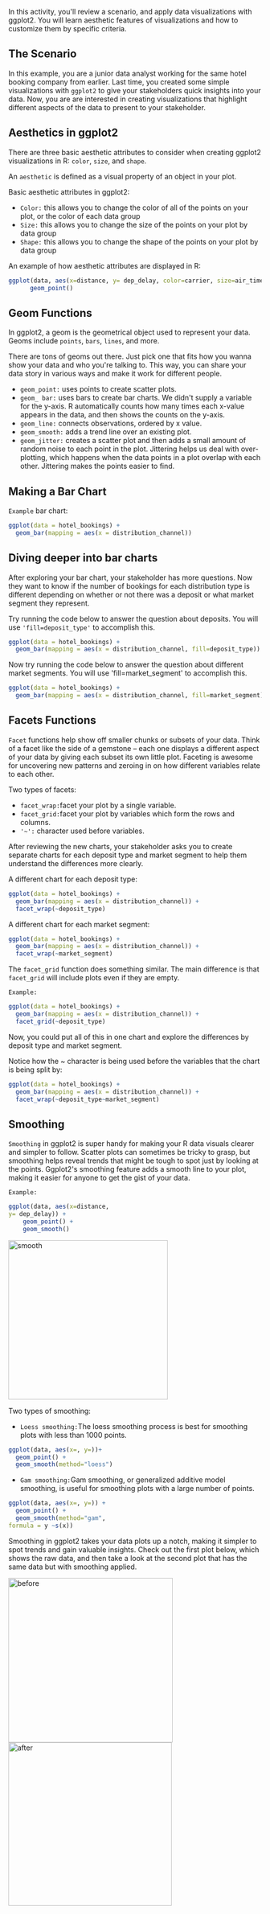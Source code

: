 In this activity, you'll review a scenario, and apply data visualizations with ggplot2. You will learn aesthetic features of visualizations and how to customize them by specific criteria. 

## The Scenario
In this example, you are a junior data analyst working for the same hotel booking company from earlier. Last time, you created some simple visualizations with `ggplot2` to give your stakeholders quick insights into your data. Now, you are are interested in creating visualizations that highlight different aspects of the data to present to your stakeholder. 

## Aesthetics in ggplot2
There are three basic aesthetic attributes to consider when creating ggplot2 visualizations in R: `color`, `size`, and `shape`.

An `aesthetic` is defined as a visual property of an object in your plot. 

Basic aesthetic attributes in ggplot2:

- `Color:` this allows you to change the color of all of the points on your plot, or the color of each data group
- `Size:` this allows you to change the size of the points on your plot by data group
- `Shape:` this allows you to change the shape of the points on your plot by data group

An example of how aesthetic attributes are displayed in R:

```r
ggplot(data, aes(x=distance, y= dep_delay, color=carrier, size=air_time, shape = carrier)) +
      geom_point()
```

## Geom Functions
In ggplot2, a geom is the geometrical object used to represent your data. Geoms include `points`, `bars`, `lines`, and more.

There are tons of geoms out there. Just pick one that fits how you wanna show your data and who you're talking to. This way, you can share your data story in various ways and make it work for different people.

- `geom_point:` uses points to create scatter plots.  
- `geom_ bar:` uses bars to create bar charts. We didn't supply a variable for the y-axis. R automatically counts how many times each x-value appears in the data, and then shows the counts on the y-axis.
- `geom_line:` connects observations, ordered by x value. 
- `geom_smooth:` adds a trend line over an existing plot.
- `geom_jitter:` creates a scatter plot and then adds a small amount of random noise to each point in the plot. Jittering helps us deal with over-plotting, which happens when the data points in a plot overlap with each other. Jittering makes the points easier to find.

## Making a Bar Chart

`Example` bar chart: 

```r
ggplot(data = hotel_bookings) +
  geom_bar(mapping = aes(x = distribution_channel))
```

## Diving deeper into bar charts

After exploring your bar chart, your stakeholder has more questions. Now they want to know if the number of bookings for each distribution type is different depending on whether or not there was a deposit or what market segment they represent. 

Try running the code below to answer the question about deposits. You will use `'fill=deposit_type'` to accomplish this.

```r
ggplot(data = hotel_bookings) +
  geom_bar(mapping = aes(x = distribution_channel, fill=deposit_type))
```

Now try running the code below to answer the question about different market segments. You will use 'fill=market_segment' to accomplish this.

```r
ggplot(data = hotel_bookings) +
  geom_bar(mapping = aes(x = distribution_channel, fill=market_segment))
```

## Facets Functions
`Facet` functions help show off smaller chunks or subsets of your data. Think of a facet like the side of a gemstone – each one displays a different aspect of your data by giving each subset its own little plot. Faceting is awesome for uncovering new patterns and zeroing in on how different variables relate to each other.

Two types of facets: 
- `facet_wrap:`facet your plot by a single variable. 
- `facet_grid:`facet your plot by variables which form the rows and columns.
- `'~':` character used before variables.

After reviewing the new charts, your stakeholder asks you to create separate charts for each deposit type and market segment to help them understand the differences more clearly.

A different chart for each deposit type:
```r
ggplot(data = hotel_bookings) +
  geom_bar(mapping = aes(x = distribution_channel)) +
  facet_wrap(~deposit_type)
```

A different chart for each market segment:
```r
ggplot(data = hotel_bookings) +
  geom_bar(mapping = aes(x = distribution_channel)) +
  facet_wrap(~market_segment)
```

The `facet_grid` function does something similar. The main difference is that `facet_grid` will include plots even if they are empty. 

`Example:`

```r
ggplot(data = hotel_bookings) +
  geom_bar(mapping = aes(x = distribution_channel)) +
  facet_grid(~deposit_type)
```

Now, you could put all of this in one chart and explore the differences by deposit type and market segment.

Notice how the ~ character is being used before the variables that the chart is being split by: 

```r
ggplot(data = hotel_bookings) +
  geom_bar(mapping = aes(x = distribution_channel)) +
  facet_wrap(~deposit_type~market_segment)
```

## Smoothing 

`Smoothing` in ggplot2 is super handy for making your R data visuals clearer and simpler to follow. Scatter plots can sometimes be tricky to grasp, but smoothing helps reveal trends that might be tough to spot just by looking at the points. Ggplot2's smoothing feature adds a smooth line to your plot, making it easier for anyone to get the gist of your data.

`Example:`
```r
ggplot(data, aes(x=distance, 
y= dep_delay)) +
    geom_point() +
    geom_smooth()
```

<img width="317" alt="smooth" src="https://user-images.githubusercontent.com/109593672/233359720-126b9b5f-61ae-4161-93d8-38804c043b15.PNG">

Two types of smoothing: 
- `Loess smoothing:`The loess smoothing process is best for smoothing plots with less than 1000 points.
```r
ggplot(data, aes(x=, y=))+ 
  geom_point() +       
  geom_smooth(method="loess")
```
- `Gam smoothing:`Gam smoothing, or generalized additive model smoothing, is useful for smoothing plots with a large number of points. 
```r
ggplot(data, aes(x=, y=)) + 
  geom_point() +        
  geom_smooth(method="gam", 
formula = y ~s(x))
```
Smoothing in ggplot2 takes your data plots up a notch, making it simpler to spot trends and gain valuable insights. Check out the first plot below, which shows the raw data, and then take a look at the second plot that has the same data but with smoothing applied.

<img width="327" alt="before" src="https://user-images.githubusercontent.com/109593672/233360933-fc9ce075-4e78-4815-8d57-c18b846b73c3.PNG"><img width="325" alt="after" src="https://user-images.githubusercontent.com/109593672/233360996-75f334d4-4582-4306-83bd-8b30e3056868.PNG">
